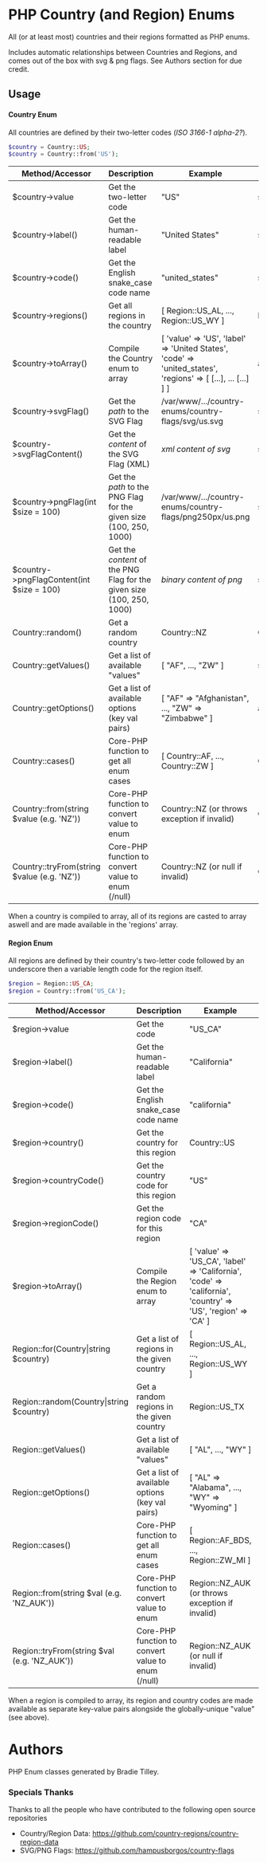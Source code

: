 # PHP Country (and Region) Enums

All (or at least most) countries and their regions formatted as PHP enums.

Includes automatic relationships between Countries and Regions, and comes out of the box with svg & png flags. See Authors section for due credit.


## Usage


#### Country Enum

All countries are defined by their two-letter codes (*ISO 3166-1 alpha-2?*).

```php
$country = Country::US;
$country = Country::from('US');
```

| Method/Accessor                         | Description                                        | Example                                                     | Type                        |
| ----------------------------------------|----------------------------------------------------|-------------------------------------------------------------|-----------------------------|
| $country->value                         | Get the two-letter code                            | "US"                                                        | string                      |
| $country->label()                       | Get the human-readable label                       | "United States"                                             | string                      |
| $country->code()                        | Get the English snake_case code name               | "united_states"                                             | string                      |
| $country->regions()                     | Get all regions in the country                     | [ Region::US_AL, ..., Region::US_WY ]                       | Region[]                    |
| $country->toArray()                     | Compile the Country enum to array                  | [ 'value' => 'US', 'label' => 'United States', 'code' => 'united_states', 'regions' => [ [...], ... [...] ] ] | array            |
| $country->svgFlag()                     | Get the *path* to the SVG Flag                     | /var/www/.../country-enums/country-flags/svg/us.svg         | string\|null                 |
| $country->svgFlagContent()              | Get the *content* of the SVG Flag (XML)            | *xml content of svg*                                        | string\|null                 |
| $country->pngFlag(int $size = 100)      | Get the *path* to the PNG Flag for the given size (100, 250, 1000)  | /var/www/.../country-enums/country-flags/png250px/us.png         | string\|null                 |
| $country->pngFlagContent(int $size = 100) | Get the *content* of the PNG Flag for the given size (100, 250, 1000)  | *binary content of png*               | string\|null                 |
| Country::random()                       | Get a random country                               | Country::NZ                                                 | Country                     |
| Country::getValues()                    | Get a list of available "values"                   | [ "AF", ..., "ZW" ]                                         | string[]                    |
| Country::getOptions()                   | Get a list of available options (key val pairs)    | [ "AF" => "Afghanistan", ..., "ZW" => "Zimbabwe" ]          | array                       |
| Country::cases()                        | Core-PHP function to get all enum cases            | [ Country::AF, ..., Country::ZW ]                           | Country[]                   |
| Country::from(string $value (e.g. 'NZ'))     | Core-PHP function to convert value to enum         | Country::NZ (or throws exception if invalid)                | Country                     |
| Country::tryFrom(string $value (e.g. 'NZ'))  | Core-PHP function to convert value to enum (/null) | Country::NZ (or null if invalid)                            | Country\|null               |


When a country is compiled to array, all of its regions are casted to array aswell and are made available in the 'regions' array.


#### Region Enum

All regions are defined by their country's two-letter code followed by an underscore then a variable length code for the region itself.


```php
$region = Region::US_CA;
$region = Country::from('US_CA');
```

| Method/Accessor                         | Description                                        | Example                                                     | Type                        |
| ----------------------------------------|----------------------------------------------------|-------------------------------------------------------------|-----------------------------|
| $region->value                          | Get the code                                       | "US_CA"                                                     | string                      |
| $region->label()                        | Get the human-readable label                       | "California"                                                | string                      |
| $region->code()                         | Get the English snake_case code name               | "california"                                                | string                      |
| $region->country()                      | Get the country for this region                    | Country::US                                                 | Country                     |
| $region->countryCode()                  | Get the country code for this region               | "US"                                                        | string                      |
| $region->regionCode()                   | Get the region code for this region                | "CA"                                                        | string                      |
| $region->toArray()                      | Compile the Region enum to array                   | [ 'value' => 'US_CA', 'label' => 'California', 'code' => 'california', 'country' => 'US', 'region' => 'CA' ] | array           | 
| Region::for(Country\|string $country)   | Get a list of regions in the given country         | [ Region::US_AL, ..., Region::US_WY ]                       | Region[]                    |
| Region::random(Country\|string $country)| Get a random regions in the given country          | Region::US_TX                                               | Region                      |
| Region::getValues()                     | Get a list of available "values"                   | [ "AL", ..., "WY" ]                                         | string[]                    |
| Region::getOptions()                    | Get a list of available options (key val pairs)    | [ "AL" => "Alabama", ..., "WY" => "Wyoming" ]               | array                       |
| Region::cases()                         | Core-PHP function to get all enum cases            | [ Region::AF_BDS, ..., Region::ZW_MI ]                      | Region[]                    |
| Region::from(string $val (e.g. 'NZ_AUK'))    | Core-PHP function to convert value to enum         | Region::NZ_AUK (or throws exception if invalid)             | Region                      |
| Region::tryFrom(string $val (e.g. 'NZ_AUK')) | Core-PHP function to convert value to enum (/null) | Region::NZ_AUK (or null if invalid)                         | Region\|null                |


When a region is compiled to array, its region and country codes are made available as separate key-value pairs alongside the globally-unique "value" (see above).


# Authors

PHP Enum classes generated by Bradie Tilley.


### Specials Thanks

Thanks to all the people who have contributed to the following open source repositories

- Country/Region Data: https://github.com/country-regions/country-region-data
- SVG/PNG Flags: https://github.com/hampusborgos/country-flags
